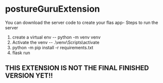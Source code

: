 # postureGuruExtension
You can download the server code to create your flas app-
Steps to run the server
1. create a virtual env  -- python -m venv venv
2. Activate the venv   -- .\venv\Scripts\activate
3. python -m pip install -r requirements.txt
4. flask run

## THIS EXTENSION IS NOT THE FINAL FINISHED VERSION YET!!
